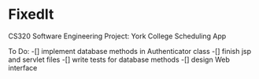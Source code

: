 # FixedIt
CS320 Software Engineering Project: York College Scheduling App


To Do:
-[] implement database methods in Authenticator class
-[] finish jsp and servlet files
-[] write tests for database methods
-[] design Web interface
